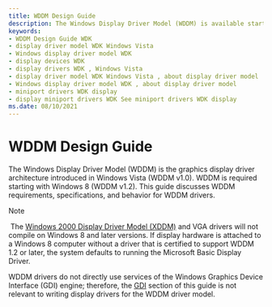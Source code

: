 ```yaml
---
title: WDDM Design Guide
description: The Windows Display Driver Model (WDDM) is available starting with Windows Vista and is required starting with Windows 8. This section discusses requirements, specifications, and behavior for WDDM drivers.
keywords:
- WDDM Design Guide WDK
- display driver model WDK Windows Vista
- Windows display driver model WDK
- display devices WDK
- display drivers WDK , Windows Vista
- display driver model WDK Windows Vista , about display driver model
- Windows display driver model WDK , about display driver model
- miniport drivers WDK display
- display miniport drivers WDK See miniport drivers WDK display
ms.date: 08/10/2021
---
```


# WDDM Design Guide

The Windows Display Driver Model (WDDM) is the graphics display driver architecture introduced in Windows Vista (WDDM v1.0). WDDM is required starting with Windows 8 (WDDM v1.2). This guide discusses WDDM requirements, specifications, and behavior for WDDM drivers.

> [!NOTE]
>
> The [Windows 2000 Display Driver Model (XDDM)](windows-2000-display-driver-model-design-guide.md) and VGA drivers will not compile on Windows 8 and later versions. If display hardware is attached to a Windows 8 computer without a driver that is certified to support WDDM 1.2 or later, the system defaults to running the Microsoft Basic Display Driver.
>
> WDDM drivers do not directly use services of the Windows Graphics Device Interface (GDI) engine; therefore, the [GDI](gdi.md) section of this guide is not relevant to writing display drivers for the WDDM driver model.
